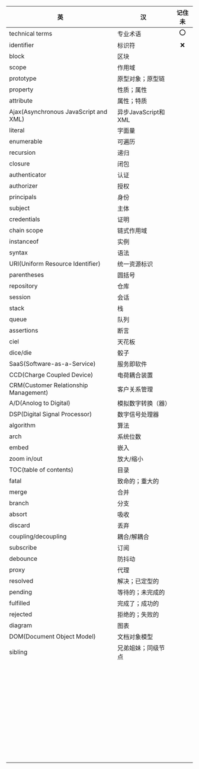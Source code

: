 | 英                                    | 汉                  | 记住未 |
| ------------------------------------- | ------------------- | :----: |
| technical terms                       | 专业术语            |  :o:   |
| identifier                            | 标识符              |  :x:   |
| block                                 | 区块                |        |
| scope                                 | 作用域              |        |
| prototype                             | 原型对象；原型链    |        |
| property                              | 性质；属性          |        |
| attribute                             | 属性；特质          |        |
| Ajax(Asynchronous JavaScript and XML) | 异步JavaScript和XML |        |
| literal                               | 字面量              |        |
| enumerable                            | 可遍历              |        |
| recursion                             | 递归                |        |
| closure                               | 闭包                |        |
| authenticator                         | 认证                |        |
| authorizer                            | 授权                |        |
| principals                            | 身份                |        |
| subject                               | 主体                |        |
| credentials                           | 证明                |        |
| chain scope                           | 链式作用域          |        |
| instanceof                            | 实例                |        |
| syntax                                | 语法                |        |
| URI(Uniform Resource Identifier)      | 统一资源标识        |        |
| parentheses                           | 圆括号              |        |
| repository                            | 仓库                |        |
| session                               | 会话                |        |
| stack                                 | 栈                  |        |
| queue                                 | 队列                |        |
| assertions                            | 断言                |        |
| ciel                                  | 天花板              |        |
| dice/die                              | 骰子                |        |
| SaaS(Software-as-a-Service)           | 服务即软件          |        |
| CCD(Charge Coupled Device)            | 电荷耦合装置        |        |
| CRM(Customer Relationship Management) | 客户关系管理        |        |
| A/D(Anolog to Digital)                | 模拟数字转换（器）  |        |
| DSP(Digital Signal Processor)         | 数字信号处理器      |        |
| algorithm                             | 算法                |        |
| arch                                  | 系统位数            |        |
| embed                                 | 嵌入                |        |
| zoom in/out                           | 放大/缩小           |        |
| TOC(table of contents)                | 目录                |        |
| fatal                                 | 致命的；重大的      |        |
| merge                                 | 合并                |        |
| branch                                | 分支                |        |
| absort                                | 吸收                |        |
| discard                               | 丢弃                |        |
| coupling/decoupling                   | 耦合/解耦合         |        |
| subscribe                             | 订阅                |        |
| debounce                              | 防抖动              |        |
| proxy                                 | 代理                |        |
| resolved                              | 解决；已定型的      |        |
| pending                               | 等待的；未完成的    |        |
| fulfilled                             | 完成了；成功的      |        |
| rejected                              | 拒绝的；失败的      |        |
| diagram                               | 图表                |        |
| DOM(Document Object Model)            | 文档对象模型        |        |
| sibling                               | 兄弟姐妹；同级节点  |        |
|                                       |                     |        |
|                                       |                     |        |
|                                       |                     |        |
|                                       |                     |        |
|                                       |                     |        |
|                                       |                     |        |
|                                       |                     |        |
|                                       |                     |        |
|                                       |                     |        |
|                                       |                     |        |
|                                       |                     |        |
|                                       |                     |        |
|                                       |                     |        |
|                                       |                     |        |
|                                       |                     |        |
|                                       |                     |        |
|                                       |                     |        |
|                                       |                     |        |
|                                       |                     |        |
|                                       |                     |        |
|                                       |                     |        |
|                                       |                     |        |
|                                       |                     |        |
|                                       |                     |        |
|                                       |                     |        |
|                                       |                     |        |
|                                       |                     |        |
|                                       |                     |        |
|                                       |                     |        |
|                                       |                     |        |
|                                       |                     |        |
|                                       |                     |        |
|                                       |                     |        |
|                                       |                     |        |
|                                       |                     |        |
|                                       |                     |        |
|                                       |                     |        |
|                                       |                     |        |
|                                       |                     |        |
|                                       |                     |        |
|                                       |                     |        |
|                                       |                     |        |
|                                       |                     |        |
|                                       |                     |        |
|                                       |                     |        |






